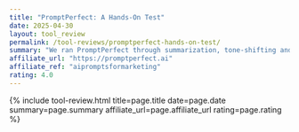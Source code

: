 ```yaml
---
title: "PromptPerfect: A Hands-On Test"
date: 2025-04-30
layout: tool_review
permalink: /tool-reviews/promptperfect-hands-on-test/
summary: "We ran PromptPerfect through summarization, tone-shifting and technical prompts—seeing 30–40% tighter copy with zero loss of detail."
affiliate_url: "https://promptperfect.ai"
affiliate_ref: "aipromptsformarketing"
rating: 4.0
---
```


{% include tool-review.html
   title=page.title
   date=page.date
   summary=page.summary
   affiliate_url=page.affiliate_url
   rating=page.rating
%}